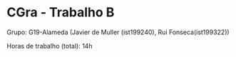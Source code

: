 # CGra - Trabalho B

Grupo: G19-Alameda (Javier de Muller (ist199240), Rui Fonseca(ist199322))

Horas de trabalho (total): 14h